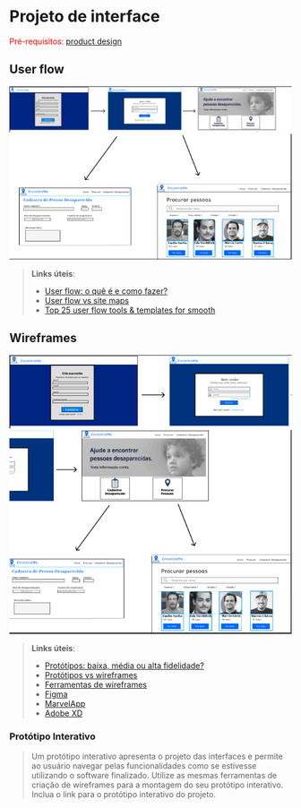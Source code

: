 
# Projeto de interface

<span style="color:red">Pré-requisitos: <a href="03-Product-design.md"> product design</a></span>

 
 ## User flow

![alt text](images/USERFLOW.png)
![alt text](images/USERFLOW2.png)


> **Links úteis**:
> - [User flow: o quê é e como fazer?](https://medium.com/7bits/fluxo-de-usu%C3%A1rio-user-flow-o-que-%C3%A9-como-fazer-79d965872534)
> - [User flow vs site maps](http://designr.com.br/sitemap-e-user-flow-quais-as-diferencas-e-quando-usar-cada-um/)
> - [Top 25 user flow tools & templates for smooth](https://www.mockplus.com/blog/post/user-flow-tools)


## Wireframes

![alt text](images/WIREFRAMES1.png)
![alt text](images/WIREFRAMES2.png)
 
> **Links úteis**:
> - [Protótipos: baixa, média ou alta fidelidade?](https://medium.com/ladies-that-ux-br/prot%C3%B3tipos-baixa-m%C3%A9dia-ou-alta-fidelidade-71d897559135)
> - [Protótipos vs wireframes](https://www.nngroup.com/videos/prototypes-vs-wireframes-ux-projects/)
> - [Ferramentas de wireframes](https://rockcontent.com/blog/wireframes/)
> - [Figma](https://www.figma.com/)
> - [MarvelApp](https://marvelapp.com/developers/documentation/tutorials/)
> - [Adobe XD](https://www.adobe.com/br/products/xd.html#scroll)


### Protótipo Interativo

>
> Um protótipo interativo apresenta o projeto das interfaces e permite ao usuário navegar pelas funcionalidades como se estivesse utilizando o software finalizado. Utilize as mesmas ferramentas de criação de wireframes para a montagem do seu protótipo interativo. Inclua o link para o protótipo interativo do projeto.

